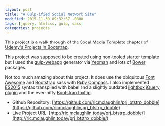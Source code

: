 ```yaml
---
layout: post
title: "A Gulp-ified Social Network Site"
modified: 2015-11-30 09:32:57 -0800
tags: [jquery, htmlcss, gulp, sass]
categories: projects
---
```

This project is a walk through of the Socal Media Template chapter of [Udemy's Projects in Bootstrap](https://www.udemy.com/learn-bootstrap-development-by-building-10-projects/learn/#/). 

This project was supposed to be created using non-tooled starter template but I used the [gulp-webapp](https://github.com/yeoman/generator-gulp-webapp) generator via [Yeoman](http://yeoman.io/) and lots of [Bower]() packages.

Not too much amazing about this project. It does use the obiquitous [Font Awesome](https://fortawesome.github.io/Font-Awesome/) and [Bootstrap](http://getbootstrap.com/getting-started/) sass with [Ruby Compass](http://compass-style.org/). I also implemented [ES2015](https://babeljs.io/docs/learn-es2015/) syntax transpiled with babel and a slightly outdated [lightbox jQuery plugin](http://ashleydw.github.io/lightbox/) and the ever-nifty [Bootstrap tooltip](http://getbootstrap.com/javascript/#tooltips).

* Github Repository: [https://github.com/ricmclaughlin/prj_btstrp_dobble](https://github.com/ricmclaughlin/prj_btstrp_dobble)
* Live Project URL: [http://ric.mclaughlin.today/prj_btstrp_dobble/](http://ric.mclaughlin.today/prj_btstrp_dobble/)

